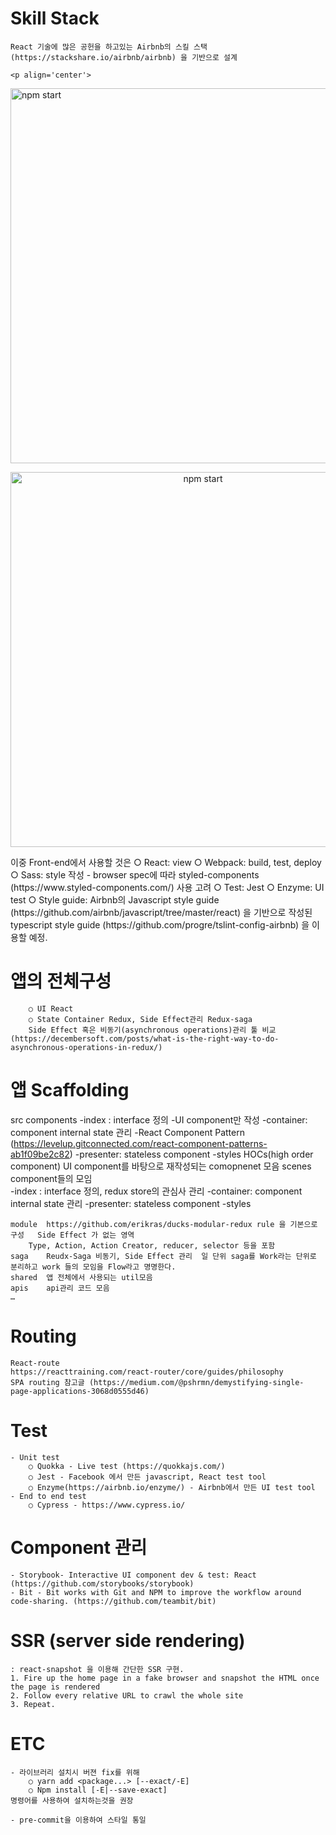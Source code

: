 # Skill Stack
	React 기술에 많은 공헌을 하고있는 Airbnb의 스킬 스택 (https://stackshare.io/airbnb/airbnb) 을 기반으로 설계

	<p align='center'>
<img src='https://cdn.rawgit.com/facebook/create-react-app/27b42ac/screencast.svg' width='600' alt='npm start'>
</p>	
<p align='center'>
<img src='https://drive.google.com/file/d/1aQAHsVBBzkkbWI6HsKJOXF1HF8jFitZC/view' width='600' alt='npm start'>
</p>
	이중 Front-end에서 사용할 것은 
		○ React: view
		○ Webpack: build, test, deploy
		○ Sass: style 작성 - browser spec에 따라 styled-components (https://www.styled-components.com/) 사용 고려
		○ Test: Jest
		○ Enzyme: UI test
		○ Style guide: Airbnb의 Javascript style guide (https://github.com/airbnb/javascript/tree/master/react) 을 기반으로 작성된 typescript style guide (https://github.com/progre/tslint-config-airbnb)
	을 이용할 예정.
	

# 앱의 전체구성


		○ UI React
		○ State Container Redux, Side Effect관리 Redux-saga
		Side Effect 혹은 비동기(asynchronous operations)관리 툴 비교 (https://decembersoft.com/posts/what-is-the-right-way-to-do-asynchronous-operations-in-redux/)
		
		
# 앱 Scaffolding
src	components	-index : interface 정의	-UI component만 작성
		-container: component internal state 관리	-React Component Pattern (https://levelup.gitconnected.com/react-component-patterns-ab1f09be2c82)
		-presenter: stateless component
		-styles
		HOCs(high order component)	UI component를 바탕으로 재작성되는 comopnenet 모음
	scenes	component들의 모임	
		-index : interface 정의, redux store의 관심사 관리
		-container: component internal state 관리
		-presenter: stateless component
		-styles
		
	module	https://github.com/erikras/ducks-modular-redux rule 을 기본으로 구성	Side Effect 가 없는 영역
		Type, Action, Action Creator, reducer, selector 등을 포함
	saga	Reudx-Saga 비동기, Side Effect 관리	일 단위 saga를 Work라는 단위로 분리하고 work 들의 모임을 Flow라고 명명한다.
	shared	앱 전체에서 사용되는 util모음	
	apis	api관리 코드 모음	
	…		

# Routing
	React-route
	https://reacttraining.com/react-router/core/guides/philosophy
	SPA routing 참고글 (https://medium.com/@pshrmn/demystifying-single-page-applications-3068d0555d46)

# Test
	- Unit test
		○ Quokka - Live test (https://quokkajs.com/)
		○ Jest - Facebook 에서 만든 javascript, React test tool
		○ Enzyme(https://airbnb.io/enzyme/) - Airbnb에서 만든 UI test tool
	- End to end test 
		○ Cypress - https://www.cypress.io/


# Component 관리
	- Storybook- Interactive UI component dev & test: React (https://github.com/storybooks/storybook)
	- Bit - Bit works with Git and NPM to improve the workflow around code-sharing. (https://github.com/teambit/bit)

# SSR (server side rendering)
	: react-snapshot 을 이용해 간단한 SSR 구현.
	1. Fire up the home page in a fake browser and snapshot the HTML once the page is rendered
	2. Follow every relative URL to crawl the whole site
	3. Repeat.
# ETC
	- 라이브러리 설치시 버젼 fix를 위해
		○ yarn add <package...> [--exact/-E]
		○ Npm install [-E|--save-exact]
	명령어를 사용하여 설치하는것을 권장

	- pre-commit을 이용하여 스타일 통일
